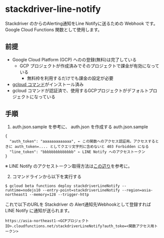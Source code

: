 # stackdriver-line-notify
Stackdriver のからのAlerting通知をLine Notifyに送るための Webhook です。
Google Cloud Functions 関数として使用します。

## 前提
* Google Cloud Platform (GCP) へのの登録(無料)は完了している
    * GCP プロジェクトが作成済みでそのプロジェクトで課金が有効になっている
        * 無料枠を利用するだけでも課金の設定が必要
* [gcloud コマンド](https://cloud.google.com/sdk/downloads?hl=JA)がインストール済み
* gcloud コマンドが認証済で、使用するGCPプロジェクトがデフォルトプロジェクトになっている

## 手順
1. auth.json.sample を参考に、 auth.json を作成する
auth.json.sample
```
{
  "auth_token": "aaaaaaaaaaaaa", ← この関数へのアクセス認証用。アクセスするときに auth_token=.... としてクエリ文字列に含めないと 403 Forbidden になる
  "line_token": "bbbbbbbbbbbbbb" ← LINE Notify へのアクセストークン
}
```
※ LINE Notify のアクセストークン取得方法は[この辺り](../../auto-trading-support-tools/wiki/create_line_token)を参考に。


2. コマンドラインから以下を実行する
```
$ gcloud beta functions deploy stackdriverLineNotify --runtime=nodejs10 --entry-point=stackdriverLineNotify --region=asia-northeast1 --memory=128 --trigger-http
```


これで以下のURLを Stackdriver の Alert通知先Webhookとして登録すれば LINE Notify に通知が送られます。
```
https://asia-northeast1-<GCPプロジェクトID>.cloudfunctions.net/stackdriverLineNotify?auth_toke=<関数アクセス用トークン>
```
